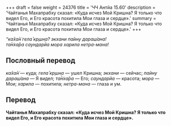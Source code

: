 +++
draft = false
weight = 24376
title = 'ЧЧ Антйа 15.60'
description = 'Чайтанья Махапрабху сказал: «Куда исчез Мой Кришна? Я только что видел Его, и Его красота похитила Мои глаза и сердце».'
summary = 'Чайтанья Махапрабху сказал: «Куда исчез Мой Кришна? Я только что видел Его, и Его красота похитила Мои глаза и сердце».'
+++

_“ка̄ха̄н̇ гела̄ кр̣шн̣а? экхани па̄ину дараш́ана!  
та̄н̇ха̄ра саундарйа мора харила нетра-мана!_

## Пословный перевод

_ка̄ха̄н̇_ — куда; _гела̄_ _кр̣шн̣а_ — ушел Кришна; _экхани_ — сейчас; _па̄ину_ _дараш́ана_ — Я видел; _та̄н̇ха̄ра_ — Его; _саундарйа_ — красота; _мора_ — Мои; _харила_ — похитила; _нетра_\-_мана_ — глаза и ум.

## Перевод

**Чайтанья Махапрабху сказал: «Куда исчез Мой Кришна? Я только что видел Его, и Его красота похитила Мои глаза и сердце».**
